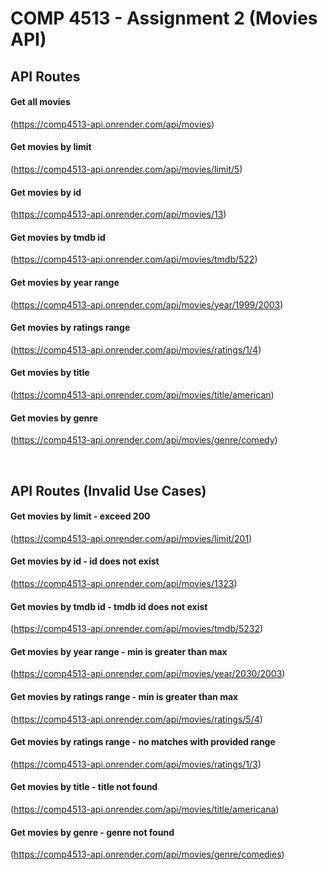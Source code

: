 # COMP 4513 - Assignment 2 (Movies API)

## API Routes

#### Get all movies
(https://comp4513-api.onrender.com/api/movies)

#### Get movies by limit

(https://comp4513-api.onrender.com/api/movies/limit/5)

#### Get movies by id

(https://comp4513-api.onrender.com/api/movies/13)

#### Get movies by tmdb id

(https://comp4513-api.onrender.com/api/movies/tmdb/522)

#### Get movies by year range

(https://comp4513-api.onrender.com/api/movies/year/1999/2003)

#### Get movies by ratings range

(https://comp4513-api.onrender.com/api/movies/ratings/1/4)

#### Get movies by title

(https://comp4513-api.onrender.com/api/movies/title/american)

#### Get movies by genre

(https://comp4513-api.onrender.com/api/movies/genre/comedy)

&emsp;

## API Routes (Invalid Use Cases)

#### Get movies by limit - exceed 200

(https://comp4513-api.onrender.com/api/movies/limit/201)

#### Get movies by id - id does not exist

(https://comp4513-api.onrender.com/api/movies/1323)

#### Get movies by tmdb id - tmdb id does not exist

(https://comp4513-api.onrender.com/api/movies/tmdb/5232)

#### Get movies by year range - min is greater than max

(https://comp4513-api.onrender.com/api/movies/year/2030/2003)

#### Get movies by ratings range - min is greater than max

(https://comp4513-api.onrender.com/api/movies/ratings/5/4)

#### Get movies by ratings range - no matches with provided range

(https://comp4513-api.onrender.com/api/movies/ratings/1/3)

#### Get movies by title - title not found

(https://comp4513-api.onrender.com/api/movies/title/americana)

#### Get movies by genre - genre not found

(https://comp4513-api.onrender.com/api/movies/genre/comedies)
